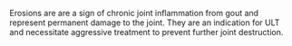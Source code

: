 Erosions are are a sign of chronic joint inflammation from gout and represent permanent damage to the joint. They are an indication for ULT and necessitate aggressive treatment to prevent further joint destruction.
